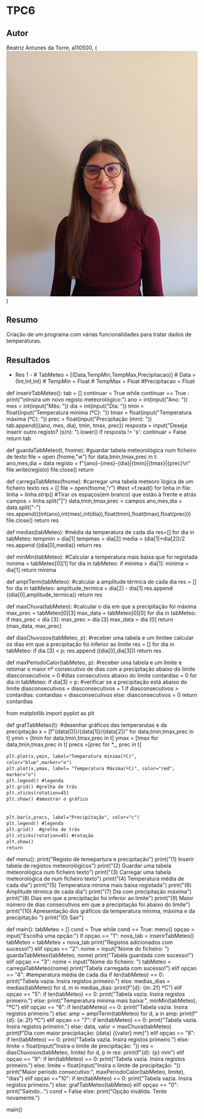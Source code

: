 # TPC6

## Autor

Beatriz Antunes da Torre, a110500, (![foto](Foto.jpg))

## Resumo

Criação de um programa com várias funcionalidades para tratar dados de temperaturas.

## Resultados 
* Res 1 - # TabMeteo = [(Data,TempMin,TempMax,Precipitacao)] # Data = (Int,Int,Int) # TempMin = Float # TempMax = Float #Precipitacao = Float

def inserirTabMeteo():
    tab = []
    continuar = True
    while continuar == True :
        print("\nInsira um novo registo meteorológico:")
        ano = int(input("Ano: "))
        mes = int(input("Mês: "))
        dia = int(input("Dia: "))
        tmin = float(input("Temperatura mínima (ºC): "))
        tmax = float(input("Temperatura máxima (ºC): "))
        prec = float(input("Precipitação (mm): "))
        tab.append(((ano, mes, dia), tmin, tmax, prec))
        resposta = input("Deseja inserir outro registo? (s/n): ").lower()
        if resposta != 's':
            continuar = False
    return tab

def guardaTabMeteo(t, fnome): #guardar tabela meteorológica num ficheiro de texto
    file = open (fnome,"w")
    for data,tmin,tmax,prec in t:  
        ano,mes,dia = data
        registo = f"{ano}-{mes}-{dia}|{tmin}|{tmax}|{prec}\n"
        file.write(registo)
    file.close()
    return
 
def carregaTabMeteo(fnome): #carregar uma tabela meteoro´lógica de um ficheiro texto
    res = []
    file = open(fnome,"r")
    #text =f.read()
    for linha in file:
        linha = linha.strip() #Tirar os espaços(em branco) que estão à frente e atrás
        campos = linha.split("|")
        data,tmin,tmax,prec = campos
        ano,mes,dia = data.split("-")
        res.append(((int(ano),int(mes),int(dia)),float(tmin),float(tmax),float(prec)))
    file.close()
    return res

def medias(tabMeteo): #média da temperatura de cada dia
    res=[] 
    for dia in tabMeteo:
        tempmin = dia[1]
        tempmax = dia[2]
        media = (dia[1]+dia[2])/2
        res.append ((dia[0],media))
    return res


def minMin(tabMeteo): #Calcular a temperatura mais baixa que foi registada
    minima = tabMeteo[0][1]
    for dia in tabMeteo:
        if minima > dia[1]:
            minima = dia[1]
    return minima

def amplTerm(tabMeteo): #calcular a amplitude térmica de cada dia 
    res = []
    for dia in tabMeteo:
        amplitude_termica = dia[2] - dia[1]
        res.append ((dia[0],amplitude_termica))
    return res 

def maxChuva(tabMeteo): #calcular o dia em que a precipitação foi máxima
    max_prec = tabMeteo[0][3]
    max_data = tabMeteo[0][0]
    for dia in tabMeteo:
        if max_prec < dia [3]:
            max_prec = dia [3]
            max_data = dia [0]
    return (max_data, max_prec)

def diasChuvosos(tabMeteo, p): #receber uma tabela e um limitee calcular os dias em que a precipitação foi inferior ao limite
    res = []
    for dia in tabMeteo:
        if dia [3] < p:
            res.append ((dia[0],dia[3]))
    return res

def maxPeriodoCalor(tabMeteo, p): #receber uma tabela e um limite e retomar o maior nº consecutivo de dias com a precipitação abaixo do limite
    diasconsecutivos = 0 #dias consecutivos abaixo do limite
    contardias = 0
    for dia in tabMeteo:
        if dia[3] < p:  #verificar se a precipitação está abaixo do limite
            diasconsecutivos = diasconsecutivos + 1
            if diasconsecutivos > contardias:
                contardias = diasconsecutivos
        else: 
            diasconsecutivos = 0
    return contardias

from matplotlib import pyplot as plt 

def grafTabMeteo(t): #desenhar gráficos das temperarutas e da precipitação
    x = [f"{data[0]}/{data[1]}/{data[2]}" for data,tmin,tmax,prec in t]
    ymin = [tmin for data,tmin,tmax,prec in t]
    ymax = [tmax for data,tmin,tmax,prec in t]
    precs =[prec for *_, prec in t]

    plt.plot(x,ymin, label="Temperatura mínima(ºC)", color="blue",marker="o")
    plt.plot(x,ymax, label= "Temperatura Máxima(ºC)", color="red", marker="o")
    plt.legend() #legenda
    plt.grid() #grelha de trás 
    plt.xticks(rotation=45)
    plt.show() #amostrar o gráfico 


    plt.bar(x,precs, label="Precipitação", color="c")
    plt.legend() #legenda
    plt.grid()  #grelha de trás 
    plt.xticks(rotation=45) #rotação 
    plt.show() 
    return

def menu():
    print("Registo de temepartura e precipitação")
    print("(1) Inserir tabela de registos meteorológicos")
    print("(2) Guardar uma tabela meteorológica num ficheiro texto")
    print("(3) Carregar uma tabela meteorológica  de num ficheiro texto")
    print("(4) Temperatura média de cada dia")
    print("(5) Temperatura minima mais baixa registada")
    print("(6) Amplitude térmica de cada dia")
    print("(7) Dia com precipitação máxima")
    print("(8) Dias em que a precipitação foi inferior ao limite")
    print("(9) Maior  número de dias consecutivos em que a precipitação foi abaixo do limite")
    print("(10) Apresentação dos gráficos da temperatura mínima, máxima e da precipitação ")
    print("(0) Sair")

def main():
    tabMeteo = []
    cond = True 
    while cond == True:
        menu()
        opçao = input("Escolha uma opção:")
        if opçao == "1": 
            nova_tab = inserirTabMeteo()
            tabMeteo = tabMeteo + nova_tab
            print("Registos adicionados com sucesso!")
        elif opçao == "2":
            nome = input("Nome do ficheiro: ")
            guardaTabMeteo(tabMeteo, nome)
            print("Tabela guardada com sucesso!")
        elif opçao == "3":
            nome = input("Nome do ficheiro: ")
            tabMeteo = carregaTabMeteo(nome)
            print("Tabela carregada com sucesso!")
        elif opçao == "4": #temperatura média de cada dia 
            if len(tabMeteo) == 0:
                print("Tabela vazia. Insira registos primeiro.")
            else:
                medias_dias = medias(tabMeteo)
                for d, m in medias_dias:
                    print(f"{d}: {m:.2f} ºC")
        elif opçao == "5":
            if len(tabMeteo) == 0:
                print("Tabela vazia. Insira registos primeiro.")
            else:
                print("Temperatura mínima mais baixa:", minMin(tabMeteo), "ºC")
        elif opçao == "6":
            if len(tabMeteo) == 0:
                print("Tabela vazia. Insira registos primeiro.")
            else:
                amp = amplTerm(tabMeteo)
                for d, a in amp:
                    print(f"{d}: {a:.2f} ºC")
        elif opçao == "7":
            if len(tabMeteo) == 0:
                print("Tabela vazia. Insira registos primeiro.")
            else:
                data, valor = maxChuva(tabMeteo)
                print(f"Dia com maior precipitação: {data} ({valor} mm)")
        elif opçao == "8":
            if len(tabMeteo) == 0:
                print("Tabela vazia. Insira registos primeiro.")
            else:
                limite = float(input("Insira o limite de precipitação: "))
                res = diasChuvosos(tabMeteo, limite)
                for d, p in res:
                    print(f"{d}: {p} mm")
        elif opçao == "9":
            if len(tabMeteo) == 0:
                print("Tabela vazia. Insira registos primeiro.")
            else:
                limite = float(input("Insira o limite de precipitação: "))
                print("Maior período consecutivo:", maxPeriodoCalor(tabMeteo, limite), "dias")
        elif opçao =="10":
            if len(tabMeteo) == 0:
                print("Tabela vazia. Insira registos primeiro.")
            else:
                grafTabMeteo(tabMeteo)
        elif opçao == "0":
            print("Saindo...")
            cond = False
        else:
            print("Opção inválida. Tente novamente.")

main()